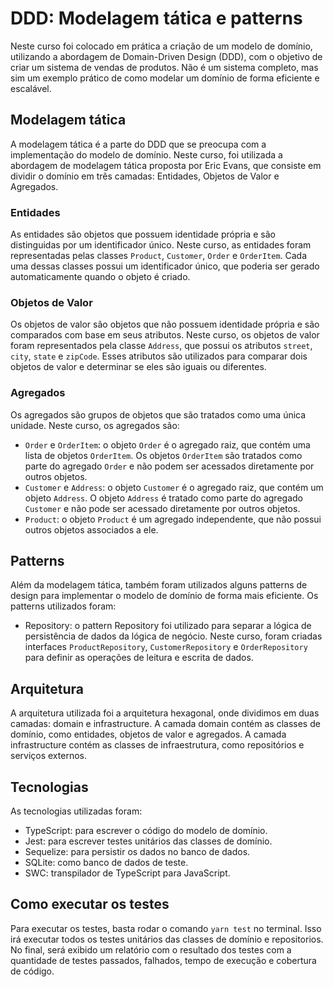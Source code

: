 # DDD: Modelagem tática e patterns

Neste curso foi colocado em prática a criação de um modelo de domínio, utilizando a abordagem de Domain-Driven Design (DDD), com o objetivo de criar um sistema de vendas de produtos. Não é um sistema completo, mas sim um exemplo prático de como modelar um domínio de forma eficiente e escalável.

## Modelagem tática

A modelagem tática é a parte do DDD que se preocupa com a implementação do modelo de domínio. Neste curso, foi utilizada a abordagem de modelagem tática proposta por Eric Evans, que consiste em dividir o domínio em três camadas: Entidades, Objetos de Valor e Agregados.

### Entidades

As entidades são objetos que possuem identidade própria e são distinguidas por um identificador único. Neste curso, as entidades foram representadas pelas classes `Product`, `Customer`, `Order` e `OrderItem`. Cada uma dessas classes possui um identificador único, que poderia ser gerado automaticamente quando o objeto é criado.

### Objetos de Valor

Os objetos de valor são objetos que não possuem identidade própria e são comparados com base em seus atributos. Neste curso, os objetos de valor foram representados pela classe `Address`, que possui os atributos `street`, `city`, `state` e `zipCode`. Esses atributos são utilizados para comparar dois objetos de valor e determinar se eles são iguais ou diferentes.

### Agregados

Os agregados são grupos de objetos que são tratados como uma única unidade. Neste curso, os agregados são:

- `Order` e `OrderItem`: o objeto `Order` é o agregado raiz, que contém uma lista de objetos `OrderItem`. Os objetos `OrderItem` são tratados como parte do agregado `Order` e não podem ser acessados diretamente por outros objetos.
- `Customer` e `Address`: o objeto `Customer` é o agregado raiz, que contém um objeto `Address`. O objeto `Address` é tratado como parte do agregado `Customer` e não pode ser acessado diretamente por outros objetos.
- `Product`: o objeto `Product` é um agregado independente, que não possui outros objetos associados a ele.

## Patterns

Além da modelagem tática, também foram utilizados alguns patterns de design para implementar o modelo de domínio de forma mais eficiente. Os patterns utilizados foram:

- Repository: o pattern Repository foi utilizado para separar a lógica de persistência de dados da lógica de negócio. Neste curso, foram criadas interfaces `ProductRepository`, `CustomerRepository` e `OrderRepository` para definir as operações de leitura e escrita de dados.

## Arquitetura

A arquitetura utilizada foi a arquitetura hexagonal, onde dividimos em duas camadas: domain e infrastructure. A camada domain contém as classes de domínio, como entidades, objetos de valor e agregados. A camada infrastructure contém as classes de infraestrutura, como repositórios e serviços externos.

## Tecnologias

As tecnologias utilizadas foram:

- TypeScript: para escrever o código do modelo de domínio.
- Jest: para escrever testes unitários das classes de domínio.
- Sequelize: para persistir os dados no banco de dados.
- SQLite: como banco de dados de teste.
- SWC: transpilador de TypeScript para JavaScript.

## Como executar os testes

Para executar os testes, basta rodar o comando `yarn test` no terminal. Isso irá executar todos os testes unitários das classes de domínio e repositorios. No final, será exibido um relatório com o resultado dos testes com a quantidade de testes passados, falhados, tempo de execução e cobertura de código.
